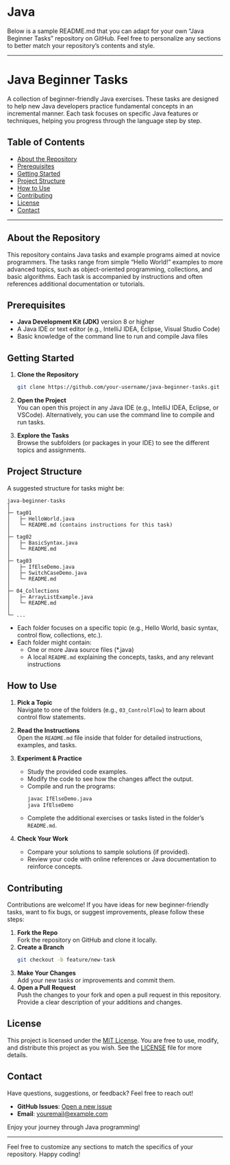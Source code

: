 # Java

Below is a sample README.md that you can adapt for your own “Java Beginner Tasks” repository on GitHub. Feel free to personalize any sections to better match your repository’s contents and style.

---

# Java Beginner Tasks

A collection of beginner-friendly Java exercises. These tasks are designed to help new Java developers practice fundamental concepts in an incremental manner. Each task focuses on specific Java features or techniques, helping you progress through the language step by step.

## Table of Contents

- [About the Repository](#about-the-repository)
- [Prerequisites](#prerequisites)
- [Getting Started](#getting-started)
- [Project Structure](#project-structure)
- [How to Use](#how-to-use)
- [Contributing](#contributing)
- [License](#license)
- [Contact](#contact)

---

## About the Repository

This repository contains Java tasks and example programs aimed at novice programmers. The tasks range from simple “Hello World!” examples to more advanced topics, such as object-oriented programming, collections, and basic algorithms. Each task is accompanied by instructions and often references additional documentation or tutorials.

## Prerequisites

- **Java Development Kit (JDK)** version 8 or higher
- A Java IDE or text editor (e.g., IntelliJ IDEA, Eclipse, Visual Studio Code)
- Basic knowledge of the command line to run and compile Java files

## Getting Started

1. **Clone the Repository**  
   ```bash
   git clone https://github.com/your-username/java-beginner-tasks.git
   ```

2. **Open the Project**  
   You can open this project in any Java IDE (e.g., IntelliJ IDEA, Eclipse, or VSCode). Alternatively, you can use the command line to compile and run tasks.

3. **Explore the Tasks**  
   Browse the subfolders (or packages in your IDE) to see the different topics and assignments.

## Project Structure

A suggested structure for tasks might be:

```
java-beginner-tasks
│
├─ tag01
│   ├─ HelloWorld.java
│   └─ README.md (contains instructions for this task)
│
├─ tag02
│   ├─ BasicSyntax.java
│   └─ README.md
│
├─ tag03
│   ├─ IfElseDemo.java
│   ├─ SwitchCaseDemo.java
│   └─ README.md
│
├─ 04_Collections
│   ├─ ArrayListExample.java
│   └─ README.md
│
└─ ...
```

- Each folder focuses on a specific topic (e.g., Hello World, basic syntax, control flow, collections, etc.).
- Each folder might contain:
  - One or more Java source files (*.java)
  - A local `README.md` explaining the concepts, tasks, and any relevant instructions

## How to Use

1. **Pick a Topic**  
   Navigate to one of the folders (e.g., `03_ControlFlow`) to learn about control flow statements.

2. **Read the Instructions**  
   Open the `README.md` file inside that folder for detailed instructions, examples, and tasks.

3. **Experiment & Practice**  
   - Study the provided code examples.
   - Modify the code to see how the changes affect the output.
   - Compile and run the programs:
     ```bash
     javac IfElseDemo.java
     java IfElseDemo
     ```
   - Complete the additional exercises or tasks listed in the folder’s `README.md`.

4. **Check Your Work**  
   - Compare your solutions to sample solutions (if provided).
   - Review your code with online references or Java documentation to reinforce concepts.

## Contributing

Contributions are welcome! If you have ideas for new beginner-friendly tasks, want to fix bugs, or suggest improvements, please follow these steps:

1. **Fork the Repo**  
   Fork the repository on GitHub and clone it locally.
2. **Create a Branch**  
   ```bash
   git checkout -b feature/new-task
   ```
3. **Make Your Changes**  
   Add your new tasks or improvements and commit them.
4. **Open a Pull Request**  
   Push the changes to your fork and open a pull request in this repository. Provide a clear description of your additions and changes.

## License

This project is licensed under the [MIT License](LICENSE). You are free to use, modify, and distribute this project as you wish. See the [LICENSE](LICENSE) file for more details.

## Contact

Have questions, suggestions, or feedback? Feel free to reach out!

- **GitHub Issues**: [Open a new issue](https://github.com/your-username/java-beginner-tasks/issues)  
- **Email**: youremail@example.com  

Enjoy your journey through Java programming!

---

Feel free to customize any sections to match the specifics of your repository. Happy coding!
